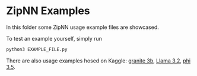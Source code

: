 # ZipNN Examples

In this folder some ZipNN usage example files are showcased.

To test an example yourself, simply run
```bash
python3 EXAMPLE_FILE.py
```

There are also usage examples hosed on Kaggle: [granite 3b](https://www.kaggle.com/code/royleibovitz/huggingface-granite-3b-example), [Llama 3.2](https://www.kaggle.com/code/royleibovitz/huggingface-llama-3-2-example), [phi 3.5](https://www.kaggle.com/code/royleibovitz/huggingface-phi-3-5-example).  